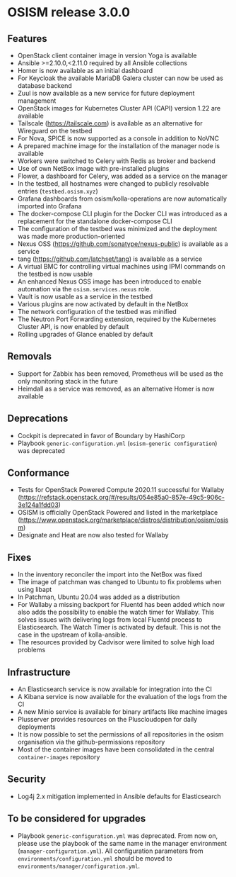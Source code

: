 # OSISM release 3.0.0

## Features

* OpenStack client container image in version Yoga is available
* Ansible >=2.10.0,<2.11.0 required by all Ansible collections
* Homer is now available as an initial dashboard
* For Keycloak the available MariaDB Galera cluster can now be used as database
  backend
* Zuul is now available as a new service for future deployment management
* OpenStack images for Kubernetes Cluster API (CAPI) version 1.22 are available
* Tailscale (https://tailscale.com) is available as an alternative for Wireguard
  on the testbed
* For Nova, SPICE is now supported as a console in addition to NoVNC
* A prepared machine image for the installation of the manager node is available
* Workers were switched to Celery with Redis as broker and backend
* Use of own NetBox image with pre-installed plugins
* Flower, a dashboard for Celery, was added as a service on the manager
* In the testbed, all hostnames were changed to publicly resolvable entries (``testbed.osism.xyz``)
* Grafana dashboards from osism/kolla-operations are now automatically imported
  into Grafana
* The docker-compose CLI plugin for the Docker CLI was introduced as a
  replacement for the standalone docker-compose CLI
* The configuration of the testbed was minimized and the deployment was made
  more production-oriented
* Nexus OSS (https://github.com/sonatype/nexus-public) is available as a service
* tang (https://github.com/latchset/tang) is available as a service
* A virtual BMC for controlling virtual machines using IPMI commands on the
  testbed is now usable
* An enhanced Nexus OSS image has been introduced to enable automation via the
  ``osism.services.nexus`` role.
* Vault is now usable as a service in the testbed
* Various plugins are now activated by default in the NetBox
* The network configuration of the testbed was minified
* The Neutron Port Forwarding extension, required by the Kubernetes Cluster API,
  is now enabled by default
* Rolling upgrades of Glance enabled by default

## Removals

* Support for Zabbix has been removed, Prometheus will be used as the only
  monitoring stack in the future
* Heimdall as a service was removed, as an alternative Homer is now available

## Deprecations

* Cockpit is deprecated in favor of Boundary by HashiCorp
* Playbook ``generic-configuration.yml`` (``osism-generic configuration``) was
  deprecated

## Conformance

* Tests for OpenStack Powered Compute 2020.11 successful for Wallaby (https://refstack.openstack.org/#/results/054e85a0-857e-49c5-906c-3e124a1fdd03)
* OSISM is officially OpenStack Powered and listed in the marketplace (https://www.openstack.org/marketplace/distros/distribution/osism/osism)
* Designate and Heat are now also tested for Wallaby

## Fixes

* In the inventory reconciler the import into the NetBox was fixed
* The image of patchman was changed to Ubuntu to fix problems when using libapt
* In Patchman, Ubuntu 20.04 was added as a distribution
* For Wallaby a missing backport for Fluentd has been added which now also adds
  the possibility to enable the watch timer for Wallaby. This solves issues with
  delivering logs from local Fluentd process to Elasticsearch. The Watch Timer is
  activated by default. This is not the case in the upstream of kolla-ansible.
* The resources provided by Cadvisor were limited to solve high load problems

## Infrastructure

* An Elasticsearch service is now available for integration into the CI
* A Kibana service is now available for the evaluation of the logs from the CI
* A new Minio service is available for binary artifacts like machine images
* Plusserver provides resources on the Pluscloudopen for daily deployments
* It is now possible to set the permissions of all repositories in the osism
  organisation via the github-permissions repository
* Most of the container images have been consolidated in the central
  ``container-images`` repository

## Security

* Log4j 2.x mitigation implemented in Ansible defaults for Elasticsearch

## To be considered for upgrades

* Playbook ``generic-configuration.yml`` was deprecated. From now on, please
  use the playbook of the same name in the manager environment (``manager-configuration.yml``).
  All configuration parameters from ``environments/configuration.yml`` should be moved
  to ``environments/manager/configuration.yml``.
